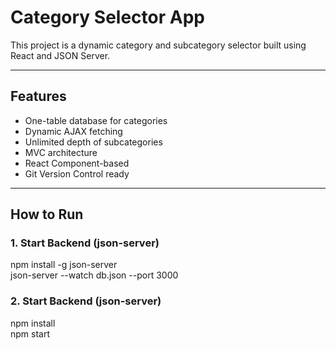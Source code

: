# Category Selector App

This project is a dynamic category and subcategory selector built using React and JSON Server.

---

## Features

- One-table database for categories
- Dynamic AJAX fetching
- Unlimited depth of subcategories
- MVC architecture
- React Component-based
- Git Version Control ready

---

## How to Run

### 1. Start Backend (json-server)

npm install -g json-server<br>
json-server --watch db.json --port 3000

### 2. Start Backend (json-server)

npm install<br>
npm start
